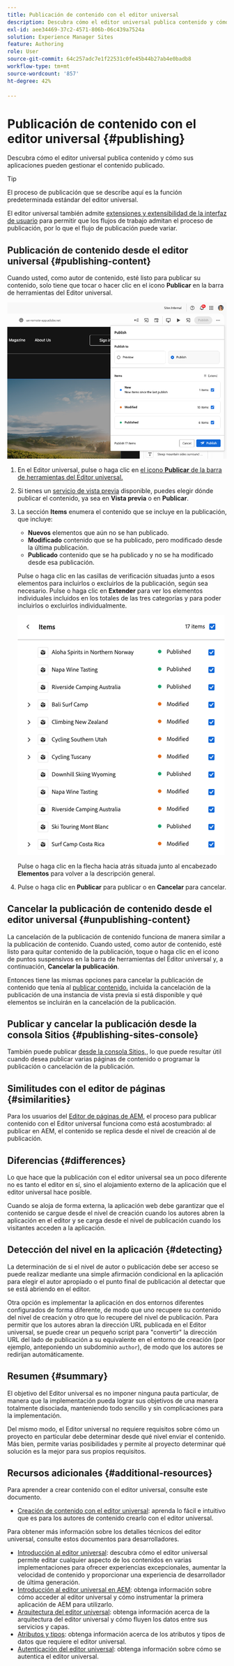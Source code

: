 ```yaml
---
title: Publicación de contenido con el editor universal
description: Descubra cómo el editor universal publica contenido y cómo sus aplicaciones pueden gestionar el contenido publicado.
exl-id: aee34469-37c2-4571-806b-06c439a7524a
solution: Experience Manager Sites
feature: Authoring
role: User
source-git-commit: 64c257adc7e1f22531c0fe45b44b27ab4e0badb8
workflow-type: tm+mt
source-wordcount: '857'
ht-degree: 42%

---
```



# Publicación de contenido con el editor universal {#publishing}

Descubra cómo el editor universal publica contenido y cómo sus aplicaciones pueden gestionar el contenido publicado.

>[!TIP]
>
>El proceso de publicación que se describe aquí es la función predeterminada estándar del editor universal.
>
>El editor universal también admite [extensiones y extensibilidad de la interfaz de usuario](/help/implementing/universal-editor/extending.md) para permitir que los flujos de trabajo admitan el proceso de publicación, por lo que el flujo de publicación puede variar.

## Publicación de contenido desde el editor universal {#publishing-content}

Cuando usted, como autor de contenido, esté listo para publicar su contenido, solo tiene que tocar o hacer clic en el icono **Publicar** en la barra de herramientas del Editor universal.

![Páginas de publicación](assets/publish-menu.png)

1. En el Editor universal, pulse o haga clic en [el icono **Publicar** de la barra de herramientas del Editor universal.](/help/sites-cloud/authoring/universal-editor/navigation.md#publish)
1. Si tienes un [servicio de vista previa](/help/sites-cloud/authoring/sites-console/previewing-content.md) disponible, puedes elegir dónde publicar el contenido, ya sea en **Vista previa** o en **Publicar**.
1. La sección **Items** enumera el contenido que se incluye en la publicación, que incluye:
   * **Nuevos** elementos que aún no se han publicado.
   * **Modificado** contenido que se ha publicado, pero modificado desde la última publicación.
   * **Publicado** contenido que se ha publicado y no se ha modificado desde esa publicación.

   Pulse o haga clic en las casillas de verificación situadas junto a esos elementos para incluirlos o excluirlos de la publicación, según sea necesario. Pulse o haga clic en **Extender** para ver los elementos individuales incluidos en los totales de las tres categorías y para poder incluirlos o excluirlos individualmente.

   ![Publicar elementos](assets/publish-items.png)

   Pulse o haga clic en la flecha hacia atrás situada junto al encabezado **Elementos** para volver a la descripción general.

1. Pulse o haga clic en **Publicar** para publicar o en **Cancelar** para cancelar.

## Cancelar la publicación de contenido desde el editor universal {#unpublishing-content}

La cancelación de la publicación de contenido funciona de manera similar a la publicación de contenido. Cuando usted, como autor de contenido, esté listo para quitar contenido de la publicación, toque o haga clic en el icono de puntos suspensivos en la barra de herramientas del Editor universal y, a continuación, **Cancelar la publicación**.

Entonces tiene las mismas opciones para cancelar la publicación de contenido que tenía al [publicar contenido.](#publishing-content) incluida la cancelación de la publicación de una instancia de vista previa si está disponible y qué elementos se incluirán en la cancelación de la publicación.

## Publicar y cancelar la publicación desde la consola Sitios {#publishing-sites-console}

También puede publicar [desde la consola Sitios,](/help/sites-cloud/authoring/sites-console/publishing-pages.md), lo que puede resultar útil cuando desea publicar varias páginas de contenido o programar la publicación o cancelación de la publicación.

## Similitudes con el editor de páginas {#similarities}

Para los usuarios del [Editor de páginas de AEM](/help/sites-cloud/authoring/page-editor/introduction.md), el proceso para publicar contenido con el Editor universal funciona como está acostumbrado: al publicar en AEM, el contenido se replica desde el nivel de creación al de publicación.

## Diferencias {#differences}

Lo que hace que la publicación con el editor universal sea un poco diferente no es tanto el editor en sí, sino el alojamiento externo de la aplicación que el editor universal hace posible.

Cuando se aloja de forma externa, la aplicación web debe garantizar que el contenido se cargue desde el nivel de creación cuando los autores abren la aplicación en el editor y se carga desde el nivel de publicación cuando los visitantes acceden a la aplicación.

## Detección del nivel en la aplicación {#detecting}

La determinación de si el nivel de autor o publicación debe ser acceso se puede realizar mediante una simple afirmación condicional en la aplicación para elegir el autor apropiado o el punto final de publicación al detectar que se está abriendo en el editor.

Otra opción es implementar la aplicación en dos entornos diferentes configurados de forma diferente, de modo que uno recupere su contenido del nivel de creación y otro que lo recupere del nivel de publicación. Para permitir que los autores abran la dirección URL publicada en el Editor universal, se puede crear un pequeño script para &quot;convertir&quot; la dirección URL del lado de publicación a su equivalente en el entorno de creación (por ejemplo, anteponiendo un subdominio `author`), de modo que los autores se redirijan automáticamente.

## Resumen {#summary}

El objetivo del Editor universal es no imponer ninguna pauta particular, de manera que la implementación pueda lograr sus objetivos de una manera totalmente disociada, manteniendo todo sencillo y sin complicaciones para la implementación.

Del mismo modo, el Editor universal no requiere requisitos sobre cómo un proyecto en particular debe determinar desde qué nivel enviar el contenido. Más bien, permite varias posibilidades y permite al proyecto determinar qué solución es la mejor para sus propios requisitos.

## Recursos adicionales {#additional-resources}

Para aprender a crear contenido con el editor universal, consulte este documento.

* [Creación de contenido con el editor universal](authoring.md): aprenda lo fácil e intuitivo que es para los autores de contenido crearlo con el editor universal.

Para obtener más información sobre los detalles técnicos del editor universal, consulte estos documentos para desarrolladores.

* [Introducción al editor universal](/help/implementing/universal-editor/introduction.md): descubra cómo el editor universal permite editar cualquier aspecto de los contenidos en varias implementaciones para ofrecer experiencias excepcionales, aumentar la velocidad de contenido y proporcionar una experiencia de desarrollador de última generación.
* [Introducción al editor universal en AEM](/help/implementing/universal-editor/getting-started.md): obtenga información sobre cómo acceder al editor universal y cómo instrumentar la primera aplicación de AEM para utilizarlo.
* [Arquitectura del editor universal](/help/implementing/universal-editor/architecture.md): obtenga información acerca de la arquitectura del editor universal y cómo fluyen los datos entre sus servicios y capas.
* [Atributos y tipos](/help/implementing/universal-editor/attributes-types.md): obtenga información acerca de los atributos y tipos de datos que requiere el editor universal.
* [Autenticación del editor universal](/help/implementing/universal-editor/authentication.md): obtenga información sobre cómo se autentica el editor universal.
